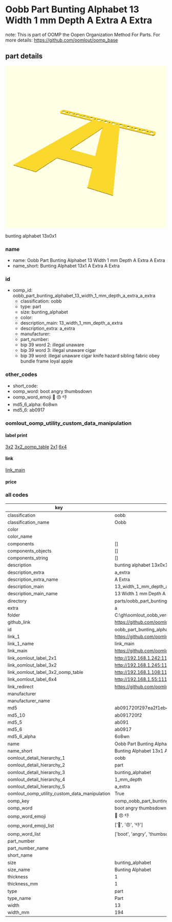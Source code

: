 # Oobb Part Bunting Alphabet 13 Width 1 mm Depth A Extra A Extra  

note: This is part of OOMP the Oopen Organization Method For Parts. For more details: https://github.com/oomlout/oomp_base

##  part details
  

[![](3dpr.png)](3dpr.png)

bunting alphabet 13x0x1



### name
* name: Oobb Part Bunting Alphabet 13 Width 1 mm Depth A Extra A Extra
* name_short: Bunting Alphabet 13x1 A Extra A Extra
### id
* oomp_id: oobb_part_bunting_alphabet_13_width_1_mm_depth_a_extra_a_extra
  * classification: oobb
  * type: part
  * size: bunting_alphabet
  * color: 
  * description_main: 13_width_1_mm_depth_a_extra
  * description_extra: a_extra
  * manufacturer: 
  * part_number: 
  * bip 39 word 2: illegal unaware
  * bip 39 word 3: illegal unaware cigar
  * bip 39 word: illegal unaware cigar knife hazard sibling fabric obey bundle frame loyal apple

### other_codes
* short_code: 
* oomp_word: boot angry thumbsdown
* oomp_word_emoji :boot: :angry: :thumbsdown:
* md5_6_alpha: 6o8wn
* md5_6: ab0917






### oomlout_oomp_utility_custom_data_manipulation
#### label print
[3x2](http://192.168.1.245:1112/?label=oomp%206o8wn)
[3x2_oomp_table](http://192.168.1.108:1112/?label=oomp%206o8wn)
[2x1](http://192.168.1.242:1112/?label=oomp%206o8wn)
[6x4](http://192.168.1.55:1112/?label=oomp%206o8wn)    

#### link

[link_main](https://github.com/oomlout/oomlout_oobb_version_4_generated_parts/tree/main/navigation_oomp/oobb/part/bunting_alphabet/13_width_1_mm_depth_a_extra/a_extra/part)                              

#### price







### all codes 
| key | value |  
| --- | --- |  
| classification | oobb |  
| classification_name | Oobb |  
| color |  |  
| color_name |  |  
| components | [] |  
| components_objects | [] |  
| components_string | [] |  
| description | bunting alphabet 13x0x1 |  
| description_extra | a_extra |  
| description_extra_name | A Extra |  
| description_main | 13_width_1_mm_depth_a_extra |  
| description_main_name | 13 Width 1 mm Depth A Extra |  
| directory | parts/oobb_part_bunting_alphabet_13_width_1_mm_depth_a_extra_a_extra |  
| extra | a |  
| folder | C:\gh\oomlout_oobb_version_4_generated_parts\parts\oobb_part_bunting_alphabet_13_width_1_mm_depth_a_extra_a_extra |  
| github_link | https://github.com/oomlout/oomlout_oomp_part_src/tree/main/parts/oobb_part_bunting_alphabet_13_width_1_mm_depth_a_extra_a_extra |  
| id | oobb_part_bunting_alphabet_13_width_1_mm_depth_a_extra_a_extra |  
| link_1 | https://github.com/oomlout/oomlout_oobb_version_4_generated_parts/tree/main/navigation_oomp/oobb/part/bunting_alphabet/13_width_1_mm_depth_a_extra/a_extra/part |  
| link_1_name | link_main |  
| link_main | https://github.com/oomlout/oomlout_oobb_version_4_generated_parts/tree/main/navigation_oomp/oobb/part/bunting_alphabet/13_width_1_mm_depth_a_extra/a_extra/part |  
| link_oomlout_label_2x1 | http://192.168.1.242:1112/?label=oomp%206o8wn |  
| link_oomlout_label_3x2 | http://192.168.1.245:1112/?label=oomp%206o8wn |  
| link_oomlout_label_3x2_oomp_table | http://192.168.1.108:1112/?label=oomp%206o8wn |  
| link_oomlout_label_6x4 | http://192.168.1.55:1112/?label=oomp%206o8wn |  
| link_redirect | https://github.com/oomlout/oomlout_oobb_version_4_generated_parts/tree/main/parts/oobb_bunting_alphabet_13_01_ex_a |  
| manufacturer |  |  
| manufacturer_name |  |  
| md5 | ab091720f297ea2f1eb4f7ba51fb1b88 |  
| md5_10 | ab091720f2 |  
| md5_5 | ab091 |  
| md5_6 | ab0917 |  
| md5_6_alpha | 6o8wn |  
| name | Oobb Part Bunting Alphabet 13 Width 1 mm Depth A Extra A Extra |  
| name_short | Bunting Alphabet 13x1 A Extra A Extra |  
| oomlout_detail_hierarchy_1 | oobb |  
| oomlout_detail_hierarchy_2 | part |  
| oomlout_detail_hierarchy_3 | bunting_alphabet |  
| oomlout_detail_hierarchy_4 | 1_mm_depth |  
| oomlout_detail_hierarchy_5 | a_extra |  
| oomlout_oomp_utility_custom_data_manipulation | True |  
| oomp_key | oomp_oobb_part_bunting_alphabet_13_width_1_mm_depth_a_extra_a_extra |  
| oomp_word | boot angry thumbsdown |  
| oomp_word_emoji | :boot: :angry: :thumbsdown: |  
| oomp_word_emoji_list | [':boot:', ':angry:', ':thumbsdown:'] |  
| oomp_word_list | ['boot', 'angry', 'thumbsdown'] |  
| part_number |  |  
| part_number_name |  |  
| short_name |  |  
| size | bunting_alphabet |  
| size_name | Bunting Alphabet |  
| thickness | 1 |  
| thickness_mm | 1 |  
| type | part |  
| type_name | Part |  
| width | 13 |  
| width_mm | 194 |  
